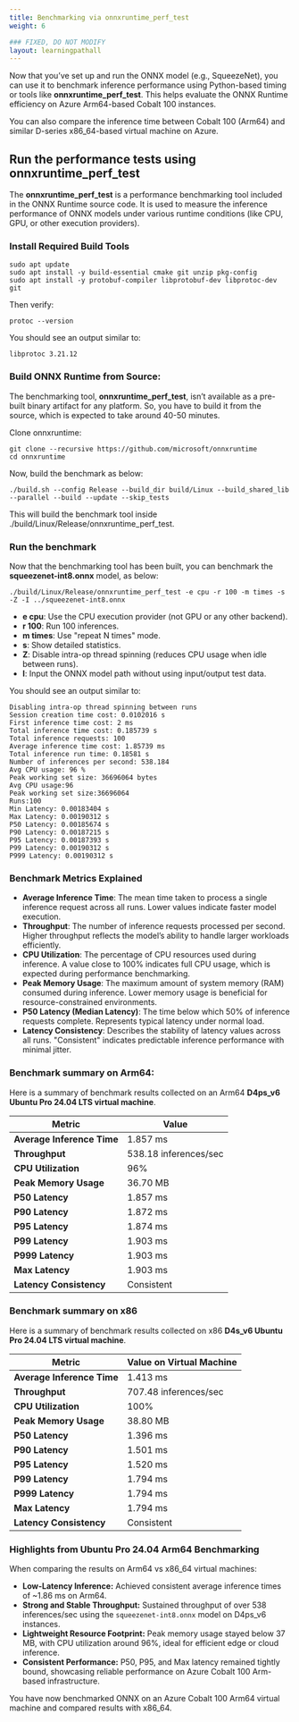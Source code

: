```yaml
---
title: Benchmarking via onnxruntime_perf_test
weight: 6

### FIXED, DO NOT MODIFY
layout: learningpathall
---
```


Now that you’ve set up and run the ONNX model (e.g., SqueezeNet), you can use it to benchmark inference performance using Python-based timing or tools like **onnxruntime_perf_test**. This helps evaluate the ONNX Runtime efficiency on Azure Arm64-based Cobalt 100 instances.

You can also compare the inference time between Cobalt 100 (Arm64) and similar D-series x86_64-based virtual machine on Azure.

## Run the performance tests using onnxruntime_perf_test
The **onnxruntime_perf_test** is a performance benchmarking tool included in the ONNX Runtime source code. It is used to measure the inference performance of ONNX models under various runtime conditions (like CPU, GPU, or other execution providers).

### Install Required Build Tools

```console
sudo apt update
sudo apt install -y build-essential cmake git unzip pkg-config
sudo apt install -y protobuf-compiler libprotobuf-dev libprotoc-dev git
```
Then verify:
```console
protoc --version
```
You should see an output similar to:

```output
libprotoc 3.21.12
```
### Build ONNX Runtime from Source:

The benchmarking tool, **onnxruntime_perf_test**, isn’t available as a pre-built binary artifact for any platform. So, you have to build it from the source, which is expected to take around 40-50 minutes. 

Clone onnxruntime:
```console
git clone --recursive https://github.com/microsoft/onnxruntime 
cd onnxruntime
```
Now, build the benchmark as below:

```console
./build.sh --config Release --build_dir build/Linux --build_shared_lib --parallel --build --update --skip_tests 
```
This will build the benchmark tool inside ./build/Linux/Release/onnxruntime_perf_test. 

### Run the benchmark
Now that the benchmarking tool has been built, you can benchmark the **squeezenet-int8.onnx** model, as below:

```console
./build/Linux/Release/onnxruntime_perf_test -e cpu -r 100 -m times -s -Z -I ../squeezenet-int8.onnx
```
- **e cpu**: Use the CPU execution provider (not GPU or any other backend). 
- **r 100**: Run 100 inferences. 
- **m times**: Use "repeat N times" mode. 
- **s**: Show detailed statistics. 
- **Z**: Disable intra-op thread spinning (reduces CPU usage when idle between runs). 
- **I**: Input the ONNX model path without using input/output test data.

You should see an output similar to:

```output
Disabling intra-op thread spinning between runs
Session creation time cost: 0.0102016 s
First inference time cost: 2 ms
Total inference time cost: 0.185739 s
Total inference requests: 100
Average inference time cost: 1.85739 ms
Total inference run time: 0.18581 s
Number of inferences per second: 538.184
Avg CPU usage: 96 %
Peak working set size: 36696064 bytes
Avg CPU usage:96
Peak working set size:36696064
Runs:100
Min Latency: 0.00183404 s
Max Latency: 0.00190312 s
P50 Latency: 0.00185674 s
P90 Latency: 0.00187215 s
P95 Latency: 0.00187393 s
P99 Latency: 0.00190312 s
P999 Latency: 0.00190312 s
```
### Benchmark Metrics Explained  

- **Average Inference Time**: The mean time taken to process a single inference request across all runs. Lower values indicate faster model execution.  
- **Throughput**: The number of inference requests processed per second. Higher throughput reflects the model’s ability to handle larger workloads efficiently.  
- **CPU Utilization**: The percentage of CPU resources used during inference. A value close to 100% indicates full CPU usage, which is expected during performance benchmarking.  
- **Peak Memory Usage**: The maximum amount of system memory (RAM) consumed during inference. Lower memory usage is beneficial for resource-constrained environments. 
- **P50 Latency (Median Latency)**: The time below which 50% of inference requests complete. Represents typical latency under normal load.   
- **Latency Consistency**: Describes the stability of latency values across all runs. "Consistent" indicates predictable inference performance with minimal jitter.  

### Benchmark summary on Arm64:
Here is a summary of benchmark results collected on an Arm64 **D4ps_v6 Ubuntu Pro 24.04 LTS virtual machine**.

| **Metric**                | **Value** |
|----------------------------|-------------------------------|
| **Average Inference Time** | 1.857 ms                     |
| **Throughput**             | 538.18 inferences/sec        |
| **CPU Utilization**        | 96%                          |
| **Peak Memory Usage**      | 36.70 MB                     |
| **P50 Latency**            | 1.857 ms                     |
| **P90 Latency**            | 1.872 ms                     |
| **P95 Latency**            | 1.874 ms                     |
| **P99 Latency**            | 1.903 ms                     |
| **P999 Latency**           | 1.903 ms                     |
| **Max Latency**            | 1.903 ms                     |
| **Latency Consistency**    | Consistent                   |


### Benchmark summary on x86
Here is a summary of benchmark results collected on x86 **D4s_v6 Ubuntu Pro 24.04 LTS virtual machine**.

| **Metric**                | **Value on Virtual Machine** |
|----------------------------|-------------------------------|
| **Average Inference Time** | 1.413 ms                     |
| **Throughput**             | 707.48 inferences/sec        |
| **CPU Utilization**        | 100%                         |
| **Peak Memory Usage**      | 38.80 MB                     |
| **P50 Latency**            | 1.396 ms                     |
| **P90 Latency**            | 1.501 ms                     |
| **P95 Latency**            | 1.520 ms                     |
| **P99 Latency**            | 1.794 ms                     |
| **P999 Latency**           | 1.794 ms                     |
| **Max Latency**            | 1.794 ms                     |
| **Latency Consistency**    | Consistent                   |


### Highlights from Ubuntu Pro 24.04 Arm64 Benchmarking

When comparing the results on Arm64 vs x86_64 virtual machines:
- **Low-Latency Inference:** Achieved consistent average inference times of ~1.86 ms on Arm64.  
- **Strong and Stable Throughput:** Sustained throughput of over 538 inferences/sec using the `squeezenet-int8.onnx` model on D4ps_v6 instances.  
- **Lightweight Resource Footprint:** Peak memory usage stayed below 37 MB, with CPU utilization around 96%, ideal for efficient edge or cloud inference.  
- **Consistent Performance:** P50, P95, and Max latency remained tightly bound, showcasing reliable performance on Azure Cobalt 100 Arm-based infrastructure.

You have now benchmarked ONNX on an Azure Cobalt 100 Arm64 virtual machine and compared results with x86_64.
